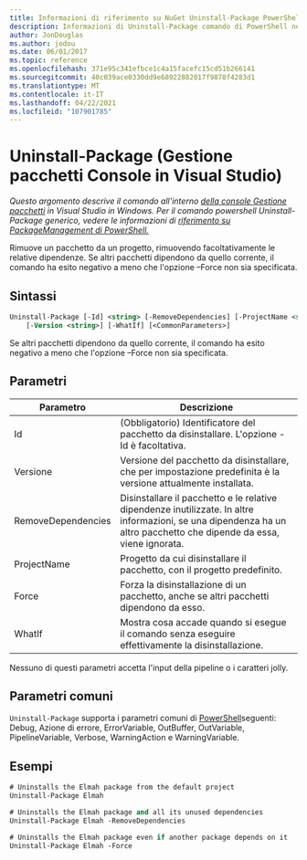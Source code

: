 ```yaml
---
title: Informazioni di riferimento su NuGet Uninstall-Package PowerShell
description: Informazioni di Uninstall-Package comando di PowerShell nella console Gestione pacchetti NuGet in Visual Studio.
author: JonDouglas
ms.author: jodou
ms.date: 06/01/2017
ms.topic: reference
ms.openlocfilehash: 371e95c341efbce1c4a15facefc15cd51b266141
ms.sourcegitcommit: 40c039ace0330dd9e68922882017f9878f4283d1
ms.translationtype: MT
ms.contentlocale: it-IT
ms.lasthandoff: 04/22/2021
ms.locfileid: "107901785"
---
```

# <a name="uninstall-package-package-manager-console-in-visual-studio"></a>Uninstall-Package (Gestione pacchetti Console in Visual Studio)

*Questo argomento descrive il comando all'interno [della console Gestione pacchetti](../../consume-packages/install-use-packages-powershell.md) in Visual Studio in Windows. Per il comando powershell Uninstall-Package generico, vedere le informazioni di [riferimento su PackageManagement di PowerShell.](/powershell/module/packagemanagement)*

Rimuove un pacchetto da un progetto, rimuovendo facoltativamente le relative dipendenze. Se altri pacchetti dipendono da quello corrente, il comando ha esito negativo a meno che l'opzione –Force non sia specificata.

## <a name="syntax"></a>Sintassi

```ps
Uninstall-Package [-Id] <string> [-RemoveDependencies] [-ProjectName <string>] [-Force]
    [-Version <string>] [-WhatIf] [<CommonParameters>]
```

Se altri pacchetti dipendono da quello corrente, il comando ha esito negativo a meno che l'opzione –Force non sia specificata.

## <a name="parameters"></a>Parametri

| Parametro | Descrizione |
| --- | --- |
| Id | (Obbligatorio) Identificatore del pacchetto da disinstallare. L'opzione -Id è facoltativa. |
| Versione | Versione del pacchetto da disinstallare, che per impostazione predefinita è la versione attualmente installata. |
| RemoveDependencies | Disinstallare il pacchetto e le relative dipendenze inutilizzate. In altre informazioni, se una dipendenza ha un altro pacchetto che dipende da essa, viene ignorata. |
| ProjectName | Progetto da cui disinstallare il pacchetto, con il progetto predefinito. |
| Force | Forza la disinstallazione di un pacchetto, anche se altri pacchetti dipendono da esso. |
| WhatIf | Mostra cosa accade quando si esegue il comando senza eseguire effettivamente la disinstallazione. |

Nessuno di questi parametri accetta l'input della pipeline o i caratteri jolly.

## <a name="common-parameters"></a>Parametri comuni

`Uninstall-Package` supporta i parametri comuni di [PowerShell](/powershell/module/microsoft.powershell.core/about/about_commonparameters)seguenti: Debug, Azione di errore, ErrorVariable, OutBuffer, OutVariable, PipelineVariable, Verbose, WarningAction e WarningVariable.

## <a name="examples"></a>Esempi

```ps
# Uninstalls the Elmah package from the default project
Uninstall-Package Elmah

# Uninstalls the Elmah package and all its unused dependencies
Uninstall-Package Elmah -RemoveDependencies 

# Uninstalls the Elmah package even if another package depends on it
Uninstall-Package Elmah -Force
```